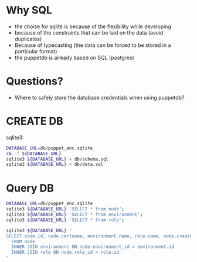 # Why SQL
* the choise for sqlite is because of the flexibility while developing
* because of the constraints that can be laid on the data (avoid duplicates)
* Because of typecasting (the data can be forced to be stored in a particular format)
* the puppetdb is already based on SQL (postgres)

# Questions?
* Where to safely store the database credentials when using puppetdb? 

# CREATE DB
sqlite3: 
```bash
DATABASE_URL=db/puppet_enc.sqlite
rm -f ${DATABASE_URL}
sqlite3 ${DATABASE_URL} < db/schema.sql
sqlite3 ${DATABASE_URL} < db/data.sql
```

# Query DB
```bash
DATABASE_URL=db/puppet_enc.sqlite
sqlite3 ${DATABASE_URL} 'SELECT * from node';
sqlite3 ${DATABASE_URL} 'SELECT * from environment';
sqlite3 ${DATABASE_URL} 'SELECT * from role';

sqlite3 ${DATABASE_URL} '
SELECT node.id, node.certname, environment.name, role.name, node.created_on, node.updated_on 
  FROM node
  INNER JOIN environment ON node.environment_id = environment.id
  INNER JOIN role ON node.role_id = role.id
'
```